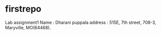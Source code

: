 # firstrepo
Lab assignment1
 Name : Dharani puppala
 address : 515E, 7th street, 708-3, Maryville, MO(64468).
